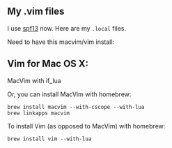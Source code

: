 ## My .vim files

I use [spf13](http://vim.spf13.com/) now. Here are my `.local` files.

Need to have this macvim/vim install:

## Vim for Mac OS X:

MacVim with if\_lua

Or, you can install MacVim with homebrew:

```
brew install macvim --with-cscope --with-lua
brew linkapps macvim

```

To install Vim (as opposed to MacVim) with homebrew:

```
brew install vim --with-lua
```

